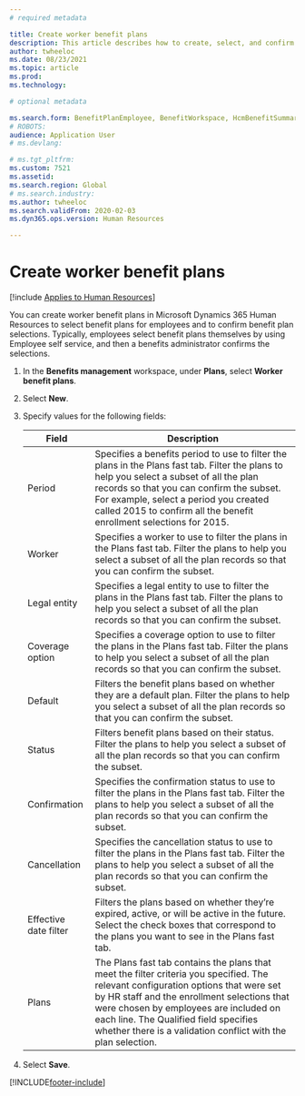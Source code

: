 ```yaml
---
# required metadata

title: Create worker benefit plans
description: This article describes how to create, select, and confirm worker benefit plans in Microsoft Dynamics 365 Human Resources.
author: twheeloc
ms.date: 08/23/2021
ms.topic: article
ms.prod: 
ms.technology: 

# optional metadata

ms.search.form: BenefitPlanEmployee, BenefitWorkspace, HcmBenefitSummaryPart
# ROBOTS: 
audience: Application User
# ms.devlang: 

# ms.tgt_pltfrm: 
ms.custom: 7521
ms.assetid: 
ms.search.region: Global
# ms.search.industry: 
ms.author: twheeloc
ms.search.validFrom: 2020-02-03
ms.dyn365.ops.version: Human Resources

---
```


# Create worker benefit plans

[!include [Applies to Human Resources](../includes/applies-to-hr.md)]

You can create worker benefit plans in Microsoft Dynamics 365 Human Resources to select benefit plans for employees and to confirm benefit plan selections. Typically, employees select benefit plans themselves by using Employee self service, and then a benefits administrator confirms the selections. 

1. In the **Benefits management** workspace, under **Plans**, select **Worker benefit plans**.

2. Select **New**.

3. Specify values for the following fields:

   | Field | Description |
   | --- | --- |
   | Period | Specifies a benefits period to use to filter the plans in the Plans fast tab. Filter the plans to help you select a subset of all the plan records so that you can confirm the subset. For example, select a period you created called 2015 to confirm all the benefit enrollment selections for 2015. |
   | Worker | Specifies a worker to use to filter the plans in the Plans fast tab. Filter the plans to help you select a subset of all the plan records so that you can confirm the subset. |
   | Legal entity | Specifies a legal entity to use to filter the plans in the Plans fast tab. Filter the plans to help you select a subset of all the plan records so that you can confirm the subset. |
   | Coverage option | Specifies a coverage option to use to filter the plans in the Plans fast tab. Filter the plans to help you select a subset of all the plan records so that you can confirm the subset. |
   | Default | Filters the benefit plans based on whether they are a default plan. Filter the plans to help you select a subset of all the plan records so that you can confirm the subset. |
   | Status | Filters benefit plans based on their status. Filter the plans to help you select a subset of all the plan records so that you can confirm the subset. |
   | Confirmation | Specifies the confirmation status to use to filter the plans in the Plans fast tab. Filter the plans to help you select a subset of all the plan records so that you can confirm the subset. |
   | Cancellation | Specifies the cancellation status to use to filter the plans in the Plans fast tab. Filter the plans to help you select a subset of all the plan records so that you can confirm the subset. |
   | Effective date filter | Filters the plans based on whether they’re expired, active, or will be active in the future. Select the check boxes that correspond to the plans you want to see in the Plans fast tab. |
   | Plans | The Plans fast tab contains the plans that meet the filter criteria you specified. The relevant configuration options that were set by HR staff and the enrollment selections that were chosen by employees are included on each line. The Qualified field specifies whether there is a validation conflict with the plan selection. |

4. Select **Save**.


[!INCLUDE[footer-include](../includes/footer-banner.md)]

